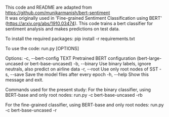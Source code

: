 This code and README are adapted from https://github.com/munikarmanish/bert-sentiment  
It was originally used in 'Fine-grained Sentiment Classification using BERT' (https://arxiv.org/abs/1910.03474).
This code trains a bert classifier for sentiment analysis and makes predictions on test data.

To install the required packages:
    pip install -r requirements.txt

To use the code: 
    run.py [OPTIONS]

  Options:
    -c, --bert-config TEXT  Pretrained BERT configuration (bert-large-uncased or bert-base-uncased)
    -b, --binary            Use binary labels, ignore neutrals, also predict on airline data
    -r, --root              Use only root nodes of SST
    -s, --save              Save the model files after every epoch
    -h, --help              Show this message and exit.

Commands used for the present study:
For the binary classifier, using BERT-base and only root nodes:
    run.py -c bert-base-uncased -rb

For the fine-grained classifier, using BERT-base and only root nodes:
    run.py -c bert-base-uncased -r
